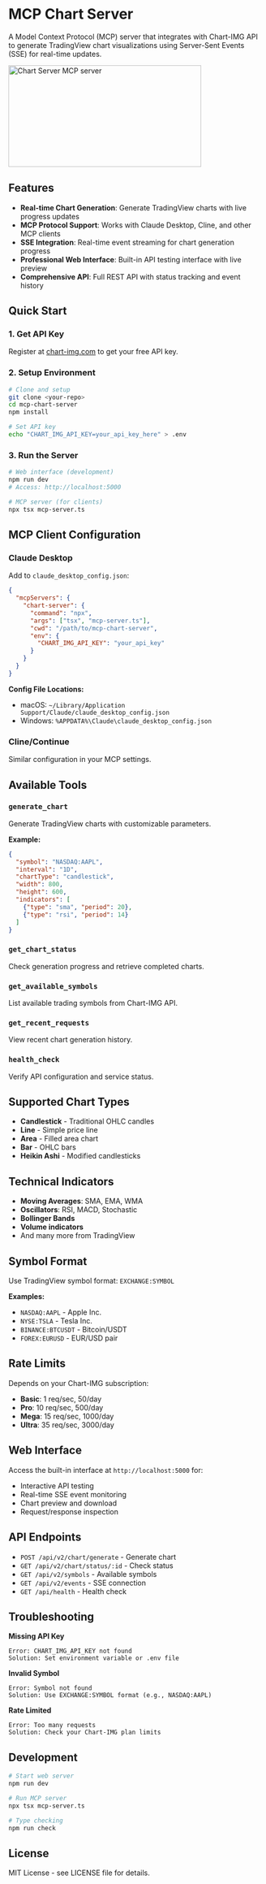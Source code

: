 # MCP Chart Server

A Model Context Protocol (MCP) server that integrates with Chart-IMG API to generate TradingView chart visualizations using Server-Sent Events (SSE) for real-time updates.

<a href="https://glama.ai/mcp/servers/@wubbyweb/MCPChartServer">
  <img width="380" height="200" src="https://glama.ai/mcp/servers/@wubbyweb/MCPChartServer/badge" alt="Chart Server MCP server" />
</a>

## Features

- **Real-time Chart Generation**: Generate TradingView charts with live progress updates
- **MCP Protocol Support**: Works with Claude Desktop, Cline, and other MCP clients
- **SSE Integration**: Real-time event streaming for chart generation progress
- **Professional Web Interface**: Built-in API testing interface with live preview
- **Comprehensive API**: Full REST API with status tracking and event history

## Quick Start

### 1. Get API Key
Register at [chart-img.com](https://chart-img.com) to get your free API key.

### 2. Setup Environment
```bash
# Clone and setup
git clone <your-repo>
cd mcp-chart-server
npm install

# Set API key
echo "CHART_IMG_API_KEY=your_api_key_here" > .env
```

### 3. Run the Server
```bash
# Web interface (development)
npm run dev
# Access: http://localhost:5000

# MCP server (for clients)
npx tsx mcp-server.ts
```

## MCP Client Configuration

### Claude Desktop
Add to `claude_desktop_config.json`:
```json
{
  "mcpServers": {
    "chart-server": {
      "command": "npx",
      "args": ["tsx", "mcp-server.ts"],
      "cwd": "/path/to/mcp-chart-server",
      "env": {
        "CHART_IMG_API_KEY": "your_api_key"
      }
    }
  }
}
```

**Config File Locations:**
- macOS: `~/Library/Application Support/Claude/claude_desktop_config.json`
- Windows: `%APPDATA%\Claude\claude_desktop_config.json`

### Cline/Continue
Similar configuration in your MCP settings.

## Available Tools

### `generate_chart`
Generate TradingView charts with customizable parameters.

**Example:**
```json
{
  "symbol": "NASDAQ:AAPL",
  "interval": "1D",
  "chartType": "candlestick",
  "width": 800,
  "height": 600,
  "indicators": [
    {"type": "sma", "period": 20},
    {"type": "rsi", "period": 14}
  ]
}
```

### `get_chart_status`
Check generation progress and retrieve completed charts.

### `get_available_symbols`
List available trading symbols from Chart-IMG API.

### `get_recent_requests`
View recent chart generation history.

### `health_check`
Verify API configuration and service status.

## Supported Chart Types

- **Candlestick** - Traditional OHLC candles
- **Line** - Simple price line
- **Area** - Filled area chart
- **Bar** - OHLC bars
- **Heikin Ashi** - Modified candlesticks

## Technical Indicators

- **Moving Averages**: SMA, EMA, WMA
- **Oscillators**: RSI, MACD, Stochastic
- **Bollinger Bands**
- **Volume indicators**
- And many more from TradingView

## Symbol Format

Use TradingView symbol format: `EXCHANGE:SYMBOL`

**Examples:**
- `NASDAQ:AAPL` - Apple Inc.
- `NYSE:TSLA` - Tesla Inc.
- `BINANCE:BTCUSDT` - Bitcoin/USDT
- `FOREX:EURUSD` - EUR/USD pair

## Rate Limits

Depends on your Chart-IMG subscription:
- **Basic**: 1 req/sec, 50/day
- **Pro**: 10 req/sec, 500/day
- **Mega**: 15 req/sec, 1000/day
- **Ultra**: 35 req/sec, 3000/day

## Web Interface

Access the built-in interface at `http://localhost:5000` for:
- Interactive API testing
- Real-time SSE event monitoring
- Chart preview and download
- Request/response inspection

## API Endpoints

- `POST /api/v2/chart/generate` - Generate chart
- `GET /api/v2/chart/status/:id` - Check status
- `GET /api/v2/symbols` - Available symbols
- `GET /api/v2/events` - SSE connection
- `GET /api/health` - Health check

## Troubleshooting

**Missing API Key**
```
Error: CHART_IMG_API_KEY not found
Solution: Set environment variable or .env file
```

**Invalid Symbol**
```
Error: Symbol not found
Solution: Use EXCHANGE:SYMBOL format (e.g., NASDAQ:AAPL)
```

**Rate Limited**
```
Error: Too many requests
Solution: Check your Chart-IMG plan limits
```

## Development

```bash
# Start web server
npm run dev

# Run MCP server
npx tsx mcp-server.ts

# Type checking
npm run check
```

## License

MIT License - see LICENSE file for details.